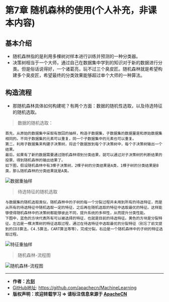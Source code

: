 # 第7章 随机森林的使用(个人补充，非课本内容)

## 基本介绍

* 随机森林指的是利用多棵树对样本进行训练并预测的一种分类器。
* 决策树相当于一个大师，通过自己在数据集中学到的知识对于新的数据进行分类。但是俗话说得好，一个诸葛亮，玩不过三个臭皮匠。随机森林就是希望构建多个臭皮匠，希望最终的分类效果能够超过单个大师的一种算法。

## 构造流程

* 那随机森林具体如何构建呢？有两个方面：数据的随机性选取，以及待选特征的随机选取。

> 数据的随机选取：

```
首先，从原始的数据集中采取有放回的抽样，构造子数据集，子数据集的数据量是和原始数据集相同的。不同子数据集的元素可以重复，同一个子数据集中的元素也可以重复。
第二，利用子数据集来构建子决策树，将这个数据放到每个子决策树中，每个子决策树输出一个结果。
最后，如果有了新的数据需要通过随机森林得到分类结果，就可以通过对子决策树的判断结果的投票，得到随机森林的输出结果了。
如下图，假设随机森林中有3棵子决策树，2棵子树的分类结果是A类，1棵子树的分类结果是B类，那么随机森林的分类结果就是A类。
```
![数据重抽样](/images/7.RandomForest/数据重抽样.jpg)

> 待选特征的随机选取

```
与数据集的随机选取类似，随机森林中的子树的每一个分裂过程并未用到所有的待选特征，而是从所有的待选特征中随机选取一定的特征，之后再在随机选取的特征中选取最优的特征。这样能够使得随机森林中的决策树都能够彼此不同，提升系统的多样性，从而提升分类性能。
下图中，蓝色的方块代表所有可以被选择的特征，也就是目前的待选特征。黄色的方块是分裂特征。左边是一棵决策树的特征选取过程，通过在待选特征中选取最优的分裂特征（别忘了前文提到的ID3算法，C4.5算法，CART算法等等），完成分裂。右边是一个随机森林中的子树的特征选取过程。
```
![特征重抽样](/images/7.RandomForest/特征重抽样.jpg)

> 随机森林-流程图

![随机森林-流程图](/images/7.RandomForest/RandomForest_Flow.jpg)

* * *

* **作者：[片刻](http://www.apache.wiki/display/~jiangzhonglian)**
* [GitHub地址](https://github.com/apachecn/MachineLearning): <https://github.com/apachecn/MachineLearning>
* **版权声明：欢迎转载学习 => 请标注信息来源于 [ApacheCN](http://www.apache.wiki)**
